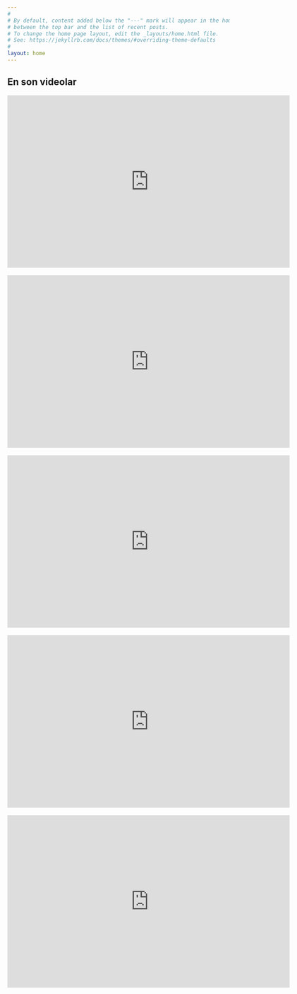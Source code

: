 ```yaml
---
#
# By default, content added below the "---" mark will appear in the home page
# between the top bar and the list of recent posts.
# To change the home page layout, edit the _layouts/home.html file.
# See: https://jekyllrb.com/docs/themes/#overriding-theme-defaults
#
layout: home
---
```


<h2 class="post-header">En son videolar</h2>

<div class="embed-container">
<iframe width="640" height="390" src="https://www.youtube.com/embed/Y15MW1rrUdw" title="YouTube video player" frameborder="0" allow="accelerometer; autoplay; clipboard-write; encrypted-media; gyroscope; picture-in-picture" allowfullscreen></iframe>
</div>
<br>
<div class="embed-container">
<iframe width="640" height="390" src="https://www.youtube.com/embed/SCmDcPnjHy8" title="YouTube video player" frameborder="0" allow="accelerometer; autoplay; clipboard-write; encrypted-media; gyroscope; picture-in-picture" allowfullscreen></iframe>
</div>
<br>
<div class="embed-container">
<iframe width="640" height="390" src="https://www.youtube.com/embed/iMD-oMRtWAc" title="YouTube video player" frameborder="0" allow="accelerometer; autoplay; clipboard-write; encrypted-media; gyroscope; picture-in-picture" allowfullscreen></iframe>
</div>
<br>
<div class="embed-container">
<iframe width="640" height="390" src="https://www.youtube.com/embed/xh8bpG8Xrjo" title="YouTube video player" frameborder="0" allow="accelerometer; autoplay; clipboard-write; encrypted-media; gyroscope; picture-in-picture" allowfullscreen></iframe>
</div>
<br>
<div class="embed-container">
<iframe width="640" height="390" src="https://www.youtube.com/embed/jBbNPyGSU9c" title="YouTube video player" frameborder="0" allow="accelerometer; autoplay; clipboard-write; encrypted-media; gyroscope; picture-in-picture" allowfullscreen></iframe>
</div>

